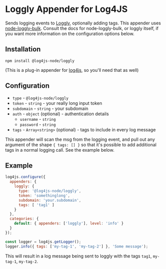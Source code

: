 # Loggly Appender for Log4JS

Sends logging events to [Loggly](https://www.loggly.com), optionally adding tags. This appender uses [node-loggly-bulk](https://www.npmjs.com/package/node-loggly-bulk). Consult the docs for node-loggly-bulk, or loggly itself, if you want more information on the configuration options below.

## Installation

`npm install @log4js-node/loggly`

(This is a plug-in appender for [log4js](https://log4js-node.github.io/log4js-node/), so you'll need that as well)


## Configuration

* `type` - `@log4js-node/loggly`
* `token` - `string` - your really long input token
* `subdomain` - `string` - your subdomain
* `auth` - `object` (optional) - authentication details
  * `username` - `string`
  * `password` - `string`
* `tags` - `Array<string>` (optional) - tags to include in every log message

This appender will scan the msg from the logging event, and pull out any argument of the
shape `{ tags: [] }` so that it's possible to add additional tags in a normal logging call. See the example below.

## Example

```javascript
log4js.configure({
  appenders: {
    loggly: {
      type: '@log4js-node/loggly',
      token: 'somethinglong',
      subdomain: 'your.subdomain',
      tags: [ 'tag1' ]
    }
  },
  categories: {
    default: { appenders: ['loggly'], level: 'info' }
  }
});

const logger = log4js.getLogger();
logger.info({ tags: ['my-tag-1', 'my-tag-2'] }, 'Some message');
```

This will result in a log message being sent to loggly with the tags `tag1`, `my-tag-1`, `my-tag-2`.
